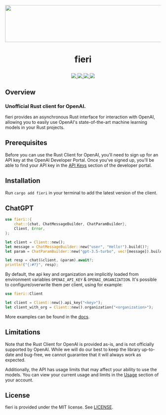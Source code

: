 <div align="center">
    <a href="https://github.com/lbkolev/fieri">
        <img width="1250px" height="120px" src=".github/logo.png">
    </a>
</div>

# <p align="center">fieri</p>

<p align="center">
    <a href="https://github.com/lbkolev/fieri/blob/master/LICENSE">
        <img src="https://img.shields.io/badge/license-MIT-blue.svg">
    </a>
    <a href="https://crates.io/crates/fieri">
        <img src="https://img.shields.io/crates/v/fieri.svg">
    </a>
    <a href="https://github.com/lbkolev/fieri/actions?query=workflow%3ACI+branch%3Amaster">
        <img src="https://github.com/lbkolev/fieri/actions/workflows/ci.yml/badge.svg">
    </a>
    <a href="https://docs.rs/fieri">
        <img src="https://img.shields.io/docsrs/fieri/latest">
    </a>
</p>

## Overview
### Unofficial Rust client for OpenAI.

fieri provides an asynchronous Rust interface for interaction with OpenAI, allowing you to easily use OpenAI's state-of-the-art machine learning models in your Rust projects.

## Prerequisites
Before you can use the Rust Client for OpenAI, you'll need to sign up for an API key at the OpenAI Developer Portal. Once you've signed up, you'll be able to find your API key in the [API Keys](https://beta.openai.com/account/api-keys) section of the developer portal.

## Installation
Run `cargo add fieri` in your terminal to add the latest version of the client.


## ChatGPT
```rust
use fieri::{
    chat::{chat, ChatMessageBuilder, ChatParamBuilder},
    Client, Error,
};

let client = Client::new();
let message = ChatMessageBuilder::new("user", "Hello!").build()?;
let param = ChatParamBuilder::new("gpt-3.5-turbo", vec![message]).build()?;

let resp = chat(&client, &param).await?;
println!("{:#?}", resp);
```

By default, the api key and organization are implicitly loaded from environment variables `OPENAI_API_KEY` & `OPENAI_ORGANIZATION`. It's possible to configure/overwrite them per client, using for example:
```rust
use fieri::Client

let client = Client::new().api_key("<key>");
let client_with_org = Client::new().organization("<organization>");
```

More examples can be found in the [docs](https://docs.rs/fieri).

## Limitations
Note that the Rust Client for OpenAI is provided as-is, and is not officially supported by OpenAI. While we will do our best to keep the library up-to-date and bug-free, we cannot guarantee that it will always work as expected.

Additionally, the API has usage limits that may affect your ability to use the models. You can view your current usage and limits in the [Usage](https://beta.openai.com/account/usage) section of your account.

## License
fieri is provided under the MIT license. See [LICENSE](LICENSE).
